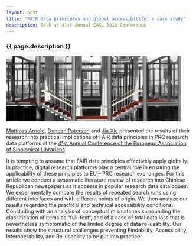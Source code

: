 ```yaml
---
layout: post
title: "FAIR data principles and global accessibility: a case study"
description: Talk at 41st Annual EASL 2018 Conference
---
```


<h3>{{ page.description }}</h3>

<span class="image left"><img src="/assets/images/cats_lib.jpg"></span>

[Matthias Arnold](https://www.asia-europe.uni-heidelberg.de/de/personen/person/persdetail/arnold.html), [Duncan Paterson](https://www.sinologie.uni-freiburg.de/Mitarbeiterinnen/projektmitarbeiterinnen/duncanpaterson) and [Jia Xie](https://www.researchgate.net/profile/Jia-Xie) presented the results of their research into practical implications of FAIR data principles in PRC research data platforms at the [41st Annual Conference of the European Association of Sinological Librarians](http://easl.org/min.html). 

It is tempting to assume that FAIR data principles effectively apply globally. In practice, digital research platforms play a central role in ensuring the applicability of these principles to EU – PRC research exchanges. For this article we conduct a systematic literature review of research into Chinese Republican newspapers as it appears in popular research data catalogues. We experimentally compare the results of repeated search runs using different interfaces and with different points of origin. We then analyze our results regarding the practical and technical accessibility conditions. Concluding with an analysis of conceptual mismatches surrounding the classification of items as “full-text“, and of a case of total data loss that is nevertheless symptomatic of the limited degree of data re-usability. Our results show the structural challenges preventing Findability, Accessibility, Interoperability, and Re-usability to be put into practice. 